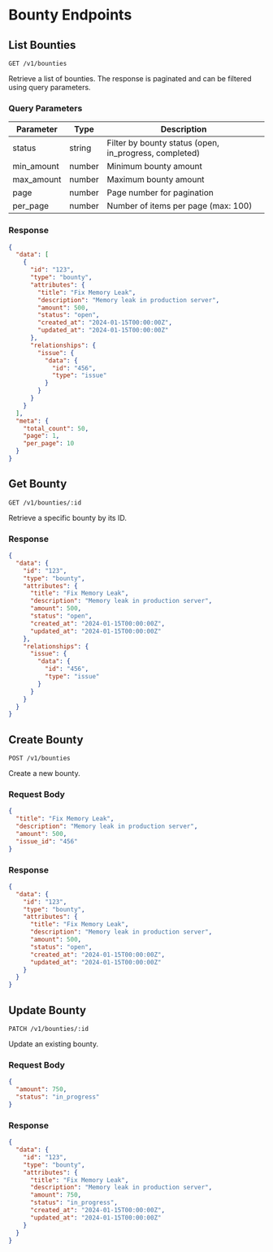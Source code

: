 # Bounty Endpoints

## List Bounties

```http
GET /v1/bounties
```

Retrieve a list of bounties. The response is paginated and can be filtered using query parameters.

### Query Parameters

| Parameter | Type | Description |
|-----------|------|-------------|
| status | string | Filter by bounty status (open, in_progress, completed) |
| min_amount | number | Minimum bounty amount |
| max_amount | number | Maximum bounty amount |
| page | number | Page number for pagination |
| per_page | number | Number of items per page (max: 100) |

### Response

```json
{
  "data": [
    {
      "id": "123",
      "type": "bounty",
      "attributes": {
        "title": "Fix Memory Leak",
        "description": "Memory leak in production server",
        "amount": 500,
        "status": "open",
        "created_at": "2024-01-15T00:00:00Z",
        "updated_at": "2024-01-15T00:00:00Z"
      },
      "relationships": {
        "issue": {
          "data": {
            "id": "456",
            "type": "issue"
          }
        }
      }
    }
  ],
  "meta": {
    "total_count": 50,
    "page": 1,
    "per_page": 10
  }
}
```

## Get Bounty

```http
GET /v1/bounties/:id
```

Retrieve a specific bounty by its ID.

### Response

```json
{
  "data": {
    "id": "123",
    "type": "bounty",
    "attributes": {
      "title": "Fix Memory Leak",
      "description": "Memory leak in production server",
      "amount": 500,
      "status": "open",
      "created_at": "2024-01-15T00:00:00Z",
      "updated_at": "2024-01-15T00:00:00Z"
    },
    "relationships": {
      "issue": {
        "data": {
          "id": "456",
          "type": "issue"
        }
      }
    }
  }
}
```

## Create Bounty

```http
POST /v1/bounties
```

Create a new bounty.

### Request Body

```json
{
  "title": "Fix Memory Leak",
  "description": "Memory leak in production server",
  "amount": 500,
  "issue_id": "456"
}
```

### Response

```json
{
  "data": {
    "id": "123",
    "type": "bounty",
    "attributes": {
      "title": "Fix Memory Leak",
      "description": "Memory leak in production server",
      "amount": 500,
      "status": "open",
      "created_at": "2024-01-15T00:00:00Z",
      "updated_at": "2024-01-15T00:00:00Z"
    }
  }
}
```

## Update Bounty

```http
PATCH /v1/bounties/:id
```

Update an existing bounty.

### Request Body

```json
{
  "amount": 750,
  "status": "in_progress"
}
```

### Response

```json
{
  "data": {
    "id": "123",
    "type": "bounty",
    "attributes": {
      "title": "Fix Memory Leak",
      "description": "Memory leak in production server",
      "amount": 750,
      "status": "in_progress",
      "created_at": "2024-01-15T00:00:00Z",
      "updated_at": "2024-01-15T00:00:00Z"
    }
  }
}
``` 